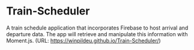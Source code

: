 # Train-Scheduler
A train schedule application that incorporates Firebase to host arrival and departure data. The app will retrieve and manipulate this information with Moment.js. (URL: https://winpildeu.github.io/Train-Scheduler/)
